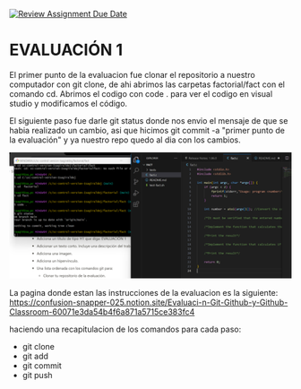 [![Review Assignment Due Date](https://classroom.github.com/assets/deadline-readme-button-24ddc0f5d75046c5622901739e7c5dd533143b0c8e959d652212380cedb1ea36.svg)](https://classroom.github.com/a/OCiOFRHX)
# EVALUACIÓN 1

El primer punto de la evaluacion fue clonar el repositorio a nuestro computador con git clone, de ahi abrimos las carpetas factorial/fact con el comando cd.
Abrimos el codigo con code . para ver el codigo en visual studio y modificamos el código. 

El siguiente paso fue darle git status donde nos envio el mensaje de que se habia realizado un cambio, asi que hicimos git commit -a "primer punto de la evaluación" y ya nuestro repo quedo al dia con los cambios.

![alt text](image.png)

La pagina donde estan las instrucciones de la evaluacion es la siguiente:
https://confusion-snapper-025.notion.site/Evaluaci-n-Git-Github-y-Github-Classroom-60071e3da54b4f6a871a5715ce383fc4

haciendo una recapitulacion de los comandos para cada paso:
 * git clone
 * git add
 * git commit
 * git push
 
